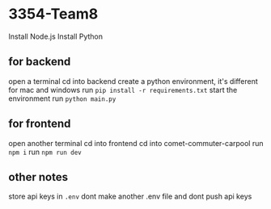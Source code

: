 # 3354-Team8

Install Node.js
Install Python

## for backend
open a terminal
cd into backend
create a python environment, it's different for mac and windows
run ```pip install -r requirements.txt```
start the environment
run ```python main.py```

## for frontend
open another terminal
cd into frontend
cd into comet-commuter-carpool
run ```npm i```
run ```npm run dev```

## other notes
store api keys in ```.env```
dont make another .env file and dont push api keys
